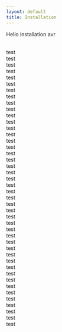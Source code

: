 ```yaml
---
layout: default
title: Installation
---
```


Hello installation avr

<br>test
<br>test
<br>test
<br>test
<br>test
<br>test
<br>test
<br>test
<br>test
<br>test
<br>test
<br>test
<br>test
<br>test
<br>test
<br>test
<br>test
<br>test
<br>test
<br>test
<br>test
<br>test
<br>test
<br>test
<br>test
<br>test
<br>test
<br>test
<br>test
<br>test
<br>test
<br>test
<br>test
<br>test
<br>test
<br>test
<br>test
<br>test
<br>test
<br>test
<br>test
<br>test
<br>test
<br>test
